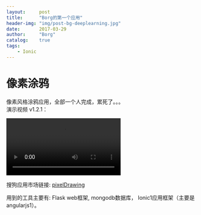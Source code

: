 ```yaml
---
layout: 	post
title:		"Borg的第一个应用"
header-img:	"img/post-bg-deeplearning.jpg"
date:		2017-03-29
author: 	"Borg"
catalog:	true
tags:
    - Ionic
---
```


# 像素涂鸦
像素风格涂鸦应用，全部一个人完成，累死了。。。  
演示视频 v1.2.1：

<video src="http://49.234.222.112:8080/static/blog/video/pixelDrawing-demo-v1.2.1.mp4" controls="controls">
您的浏览器不支持 video 标签。
</video>

搜狗应用市场链接:
[pixelDrawing](http://zhushou.sogou.com/apps/detail/632259.html)

用到的工具主要有: Flask web框架, mongodb数据库， Ionic1应用框架（主要是angularjs1）。
